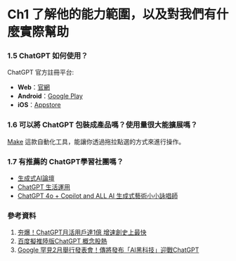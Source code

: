# Ch1 了解他的能力範圍，以及對我們有什麼實際幫助

### 1.5 ChatGPT 如何使用？

ChatGPT 官方註冊平台:
- **Web**：[官網](https://chat.openai.com)
- **Android**：[Google Play](https://play.google.com/store/apps/details?id=com.openai.chatgpt&hl=en_US)
- **iOS**：[Appstore](https://apps.apple.com/tw/app/chatgpt/id6448311069)

### 1.6	可以將 ChatGPT 包裝成產品嗎？使用量很大能擴展嗎？

[Make](https://www.make.com/en) 這款自動化工具，能讓你透過拖拉點選的方式來進行操作。

### 1.7	有推薦的 ChatGPT學習社團嗎？

- [生成式AI論壇](https://www.facebook.com/groups/2205721126278454)
- [ChatGPT 生活運用](https://www.facebook.com/groups/2152027081656284)
- [ChatGPT 4o + Copilot and ALL AI 生成式藝術小小詠唱師](https://www.facebook.com/groups/592850912909945)

### 參考資料

1. [夯爆！ChatGPT月活用戶達1億 增速創史上最快](https://tw.news.yahoo.com/夯爆-chatgpt月活用戶達1億-增速創史上最快-044842639.html)
2. [百度擬推陸版ChatGPT 概念股熱](https://ctee.com.tw/news/china/800638.html)
3. [Google 罕見2月舉行發表會！傳將發布「AI黑科技」迎戰ChatGPT](https://3c.ltn.com.tw/news/52128)
